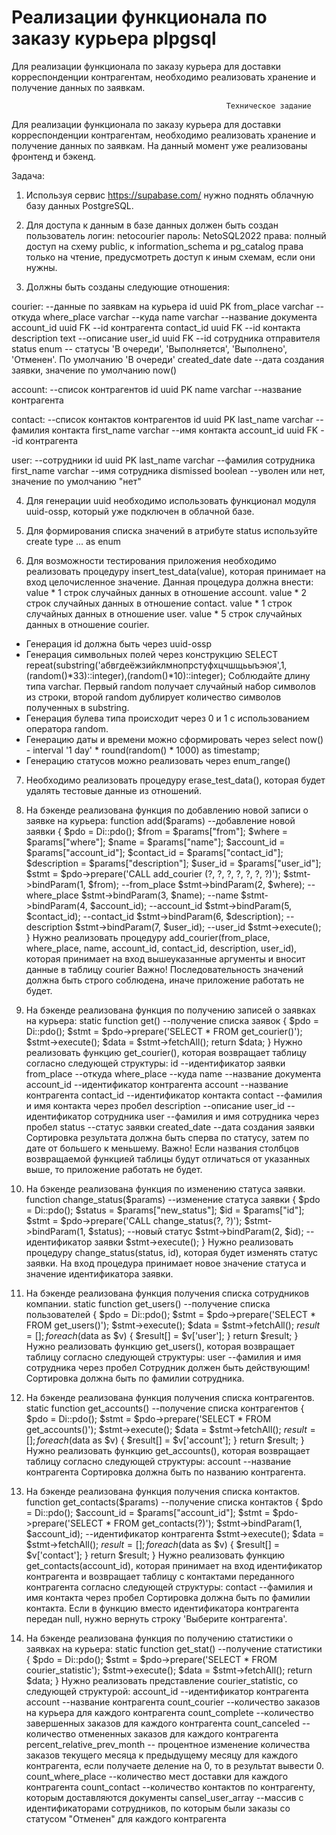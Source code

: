 # Реализации функционала по заказу курьера plpgsql
Для реализации функционала по заказу курьера для доставки корреспонденции контрагентам, необходимо реализовать хранение и получение данных по заявкам.

                                                    Техническое задание 


Для реализации функционала по заказу курьера для доставки корреспонденции контрагентам, необходимо реализовать хранение и получение данных по заявкам.
На данный момент уже реализованы фронтенд и бэкенд.

Задача: 
1. Используя сервис https://supabase.com/ нужно поднять облачную базу данных PostgreSQL.

2. Для доступа к данным в базе данных должен быть создан пользователь 
логин: netocourier
пароль: NetoSQL2022
права: полный доступ на схему public, к information_schema и pg_catalog права только на чтение, предусмотреть доступ к иным схемам, если они нужны. 

3. Должны быть созданы следующие отношения:

courier: --данные по заявкам на курьера
id uuid PK
from_place varchar --откуда
where_place varchar --куда
name varchar --название документа
account_id uuid FK --id контрагента
contact_id uuid FK --id контакта 
description text --описание
user_id uuid FK --id сотрудника отправителя
status enum -- статусы 'В очереди', 'Выполняется', 'Выполнено', 'Отменен'. По умолчанию 'В очереди'
created_date date --дата создания заявки, значение по умолчанию now()

account: --список контрагентов
id uuid PK
name varchar --название контрагента

contact: --список контактов контрагентов
id uuid PK
last_name varchar --фамилия контакта
first_name varchar --имя контакта
account_id uuid FK --id контрагента

user: --сотрудники
id uuid PK
last_name varchar --фамилия сотрудника
first_name varchar --имя сотрудника
dismissed boolean --уволен или нет, значение по умолчанию "нет"

4. Для генерации uuid необходимо использовать функционал модуля uuid-ossp, который уже подключен в облачной базе.

5. Для формирования списка значений в атрибуте status используйте create type ... as enum 

6. Для возможности тестирования приложения необходимо реализовать процедуру insert_test_data(value), которая принимает на вход целочисленное значение.
Данная процедура должна внести:
value * 1 строк случайных данных в отношение account.
value * 2 строк случайных данных в отношение contact.
value * 1 строк случайных данных в отношение user.
value * 5 строк случайных данных в отношение courier.
- Генерация id должна быть через uuid-ossp
- Генерация символьных полей через конструкцию SELECT repeat(substring('абвгдеёжзийклмнопрстуфхцчшщьыъэюя',1,(random()*33)::integer),(random()*10)::integer);
Соблюдайте длину типа varchar. Первый random получает случайный набор символов из строки, второй random дублирует количество символов полученных в substring.
- Генерация булева типа происходит через 0 и 1 с использованием оператора random.
- Генерацию даты и времени можно сформировать через select now() - interval '1 day' * round(random() * 1000) as timestamp;
- Генерацию статусов можно реализовать через enum_range()

7. Необходимо реализовать процедуру erase_test_data(), которая будет удалять тестовые данные из отношений.

8. На бэкенде реализована функция по добавлению новой записи о заявке на курьера:
function add($params) --добавление новой заявки
    {
        $pdo = Di::pdo();
        $from = $params["from"]; 
        $where = $params["where"]; 
        $name = $params["name"]; 
        $account_id = $params["account_id"]; 
        $contact_id = $params["contact_id"]; 
        $description = $params["description"]; 
        $user_id = $params["user_id"]; 
        $stmt = $pdo->prepare('CALL add_courier (?, ?, ?, ?, ?, ?, ?)');
        $stmt->bindParam(1, $from); --from_place
        $stmt->bindParam(2, $where); --where_place
        $stmt->bindParam(3, $name); --name
        $stmt->bindParam(4, $account_id); --account_id
        $stmt->bindParam(5, $contact_id); --contact_id
        $stmt->bindParam(6, $description); --description
        $stmt->bindParam(7, $user_id); --user_id
        $stmt->execute();
    }
Нужно реализовать процедуру add_courier(from_place, where_place, name, account_id, contact_id, description, user_id), 
которая принимает на вход вышеуказанные аргументы и вносит данные в таблицу courier
Важно! Последовательность значений должна быть строго соблюдена, иначе приложение работать не будет.

9. На бэкенде реализована функция по получению записей о заявках на курьера: 
static function get() --получение списка заявок
    {
        $pdo = Di::pdo();
        $stmt = $pdo->prepare('SELECT * FROM get_courier()');
        $stmt->execute();
        $data = $stmt->fetchAll();
        return $data;
    }
Нужно реализовать функцию get_courier(), которая возвращает таблицу согласно следующей структуры:
id --идентификатор заявки
from_place --откуда
where_place --куда
name --название документа
account_id --идентификатор контрагента
account --название контрагента
contact_id --идентификатор контакта
contact --фамилия и имя контакта через пробел
description --описание
user_id --идентификатор сотрудника
user --фамилия и имя сотрудника через пробел
status --статус заявки
created_date --дата создания заявки
Сортировка результата должна быть сперва по статусу, затем по дате от большего к меньшему.
Важно! Если названия столбцов возвращаемой функцией таблицы будут отличаться от указанных выше, то приложение работать не будет.

10. На бэкенде реализована функция по изменению статуса заявки.
function change_status($params) --изменение статуса заявки
    {
        $pdo = Di::pdo();
        $status = $params["new_status"];
        $id = $params["id"];
        $stmt = $pdo->prepare('CALL change_status(?, ?)');
        $stmt->bindParam(1, $status); --новый статус
        $stmt->bindParam(2, $id); --идентификатор заявки
        $stmt->execute();
    }
Нужно реализовать процедуру change_status(status, id), которая будет изменять статус заявки. На вход процедура принимает новое значение статуса и значение идентификатора заявки.


11. На бэкенде реализована функция получения списка сотрудников компании.
static function get_users() --получение списка пользователей
    {
        $pdo = Di::pdo();
        $stmt = $pdo->prepare('SELECT * FROM get_users()');
        $stmt->execute();
        $data = $stmt->fetchAll();
        $result = [];
        foreach ($data as $v) {
            $result[] = $v['user'];
        }
        return $result;
    }
Нужно реализовать функцию get_users(), которая возвращает таблицу согласно следующей структуры:
user --фамилия и имя сотрудника через пробел 
Сотрудник должен быть действующим! Сортировка должна быть по фамилии сотрудника.

12. На бэкенде реализована функция получения списка контрагентов.
static function get_accounts() --получение списка контрагентов
    {
        $pdo = Di::pdo();
        $stmt = $pdo->prepare('SELECT * FROM get_accounts()');
        $stmt->execute();
        $data = $stmt->fetchAll();
        $result = [];
        foreach ($data as $v) {
            $result[] = $v['account'];
        }
        return $result;
    }
Нужно реализовать функцию get_accounts(), которая возвращает таблицу согласно следующей структуры:
account --название контрагента 
Сортировка должна быть по названию контрагента.

13. На бэкенде реализована функция получения списка контактов.
function get_contacts($params) --получение списка контактов
    {
        $pdo = Di::pdo();
        $account_id = $params["account_id"]; 
        $stmt = $pdo->prepare('SELECT * FROM get_contacts(?)');
        $stmt->bindParam(1, $account_id); --идентификатор контрагента
        $stmt->execute();
        $data = $stmt->fetchAll();
        $result = [];
        foreach ($data as $v) {
            $result[] = $v['contact'];
        }
        return $result;
    }
Нужно реализовать функцию get_contacts(account_id), которая принимает на вход идентификатор контрагента и возвращает таблицу с контактами переданного контрагента согласно следующей структуры:
contact --фамилия и имя контакта через пробел 
Сортировка должна быть по фамилии контакта. Если в функцию вместо идентификатора контрагента передан null, нужно вернуть строку 'Выберите контрагента'.

14. На бэкенде реализована функция по получению статистики о заявках на курьера: 
static function get_stat() --получение статистики
    {
        $pdo = Di::pdo();
        $stmt = $pdo->prepare('SELECT * FROM courier_statistic');
        $stmt->execute();
        $data = $stmt->fetchAll();
        return $data;
    }
Нужно реализовать представление courier_statistic, со следующей структурой:
account_id --идентификатор контрагента
account --название контрагента
count_courier --количество заказов на курьера для каждого контрагента
count_complete --количество завершенных заказов для каждого контрагента
count_canceled --количество отмененных заказов для каждого контрагента
percent_relative_prev_month -- процентное изменение количества заказов текущего месяца к предыдущему месяцу для каждого контрагента, если получаете деление на 0, то в результат вывести 0.
count_where_place --количество мест доставки для каждого контрагента
count_contact --количество контактов по контрагенту, которым доставляются документы
cansel_user_array --массив с идентификаторами сотрудников, по которым были заказы со статусом "Отменен" для каждого контрагента

